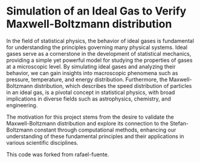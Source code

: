 # Simulation of an Ideal Gas to Verify Maxwell-Boltzmann distribution

In the field of statistical physics, the behavior of ideal gases is fundamental for understanding the principles governing many physical systems. Ideal gases serve as a cornerstone in the development of statistical mechanics, providing a simple yet powerful model for studying the properties of gases at a microscopic level. By simulating ideal gases and analyzing their behavior, we can gain insights into macroscopic phenomena such as pressure, temperature, and energy distribution. Furthermore, the Maxwell-Boltzmann distribution, which describes the speed distribution of particles in an ideal gas, is a pivotal concept in statistical physics, with broad implications in diverse fields such as astrophysics, chemistry, and engineering. 

The motivation for this project stems from the desire to validate the Maxwell-Boltzmann distribution and explore its connection to the Stefan-Boltzmann constant through computational methods, enhancing our understanding of these fundamental principles and their applications in various scientific disciplines.

This code was forked from rafael-fuente. 

